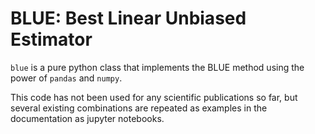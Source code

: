 # BLUE: Best Linear Unbiased Estimator

`blue` is a pure python class that implements the BLUE method using the power of
`pandas` and `numpy`. 

This code has not been used for any scientific publications so far, but several
existing combinations are repeated as examples in the documentation as jupyter
notebooks.
